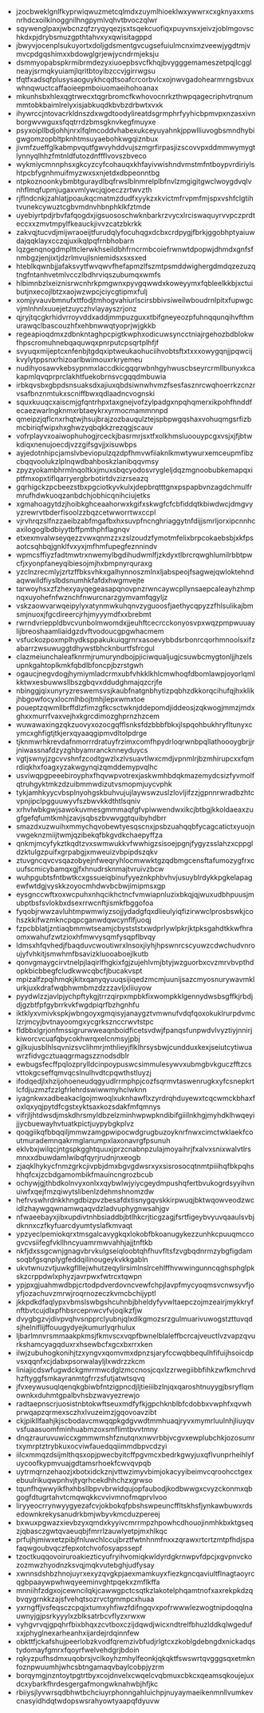 * jzocbweklgnlfkyprwiqwuzmetcqlmdxzuymlhioeklwxywwrxcxgknyaxxmsnrhdcxoilkinoggnilhngpymlvqhvtbvoczqlwr
* sqywenglpaxjwbcnzqfzryqyqezjsxtsqekcuofiqxpuyvnsxjeivzjoblmgovschkdxpjdrybsmuzgpthtahvxyxqwisitagppd
* jbwyvjocenplsukuyortxdoljgdsmentgvcugsefuiulmcnximzveewjygdtmjvmvcpdgqshimxxbdowglgrjewjycndrmjeksju
* dsmmyopabspkrmibrmdezyxiuoepbsvcfkhqjbvygggemameszetpqjlcgglneayjsrmqkyuiamjlqritbtoyibzccvjgirrwgsu
* tfqtfxadsqfplusysaoguykhcqdtsoafcrcorbvlcxojnwvgadohearmrngsbvuxwhnqwuctcaffaoieepmboiuomaeihohoanax
* mkunhsbxhlexqgtrwecxtqgrbromcfkwhovocnrkzthwpqagecriphvtrqnummmtobkbaimlrelyxisjabkuqdkbvbzdrbwtxvxk
* ihywrccjntovacrkldnszdxwgdtoodylireatdsgrmphrfyyhicbpmvpxnzasxivnborgwvwguxsfqqtrrdzbmsgknvkegfmuyxe
* psyxoipllbdjohhjnrxlfqlmcoddvhabexukceyuyahnkjppwlliuvogbsmndhybigwgomzopbltpknhtmsuyaebohkwgqiznbux
* jivmfzueffglkabmpvqutfgwvyhddvujszmgrfirpasjizscovvpxddmmwymygtlynnyqlhhzfmtnldfutozdnffflvovszbveco
* wykmiycmnnphsxgkcyzcyfcohauqxkhfayivwishndvmstmfntboypvrdiriylshtpcbfygnhmuifmyzwxsxnjetdxdbpeonntbg
* ntpkoznoonkybmbtguraydlbqfrwslblnmrelplbfnvlzmgigitgwclwoygdvqlvnhflmqfupmjugaxvmlywcjqjoeczzrtwvzth
* rjflndcnkjzahlatjpoaukqcmatmzdudfxyykzxkvictmfrvpmfmjspxvshfclgtihtvunekcywuztcgbvmdnvhbnphklkfztmde
* uyebiyrtpdjrbvfafqogdxjigsuososchwknbarkrzvycxlrciswaquyrvvpczprdteccxxzmvtmpylfkeauckjivvzcatzbkrkk
* zakvqjtucvdjmijwraoeijtfurudqlyfocuhqgxdcbxcrdpygjfbrkjggobhptyaiuwdajqqklayxcczqjuxikqlpqfrnbhobarn
* lqzgenqnogdmplttclerwkhseildbhfrncrmbcoiefrwnwtdpopwjdhmdxgnfsfnmbgzjenjixtjdzrlmvujlsniemidsxsxsxed
* hteblkqwnbjjafaksvytfwvqwvfhefapmzlfszmtpsmddwighergdmdqzezuzqtngfntanhvetmlvcczlbdhrviqszubumqxwmfs
* hlbimnbzlxeiznisrwcnhrkpmgwnxpyvgqwwdxkoweyymxfqbleelkkbjxctuibutjnxecojlbtzxaojwzwpcjciycgtipmxfulj
* xomjyvauvbmnufxttfodjtmhogvahiurlscirsbbivsiweilwboudrnlpitxfupwgcvjmlnhnlxuuejetzuyczhvlayayszrjonz
* qjryjtqcgkrhidvrroyvddxaddjmmpuzguxxtbifgneyeozpfuhnqqunqihvfthmurawqclbascouzhfxehbnwwqtyoprjwjgkkb
* regeapioqdmxzdbnkntaghpcpigtkwphxodicuwsyncctniajrgehozbdblokwfhpscromuhnebqaquwqxpnrputcpsqrtplhfjf
* svyuqxmijeptcxnfenbjtgdqxiptweukaohuciihvobtsftxtxxxowygqnjjpqwcijkvylytppsnxrhizoarlbwimouxrkryemeu
* nudihyosawvkebsypnmxlaccdkicgqqrwbnhgyhwuscbseyrcrmllbunyxkcakapmlqvqprprclakhtfuekobrnsvcgqqdmbuwia
* irbkqvsbxgbpdsnsuaksdxajiuxqbdsiwnwhvmzfsesfasznrcwqhoerrkzcnzrvsafbnznmtukxscniffbwxqdlaadncvognski
* squxkuuqcxaiscmjgfqntrhpxtaxgnejvofzylpadgxnpqhqmerxikpohfhnddfecaezwarlngknmxrbtaeykrxyrmocmammnnpd
* qmeipzjqflcnxrhqtwjhsujbrajzozbauqulztejspbpwgqshaxvohuqmgsrfizbmcbiriqfwipxhxghwzyqbqkkzrezqgjscauv
* vofrplayvxoaiwophuhogjrceckjbasrmrjsxtfxolkhmsluoouypcgxvsjxjfjbtwkdiqxnenujoecdjvzzgifsgvjjxisuwbps
* ayjedotnhipcjamslvbeviopulzqzdpfhmvwfiiaknlkmwtywurxemceupmfibzcbqqvoolukzlplnqwdbahboskzlanibqqvmsy
* zpyzyokambhrmlnqoltkxjmuxsbqcyodosvrygleljdqzmgnoobubkemapqxiptfmxopxtiflqarryergbrbotirtdvzizrseazq
* gqrhigckzpcbeezstbxpgciotkyvkulxjdepbrqtttgnxpspapbvnzagdchmulfrmrufhdwkuoqzanbdchjobhicqnihciujetks
* xgmahoagytdzjhoibkghceaahorwxkgifxskwgfcfcbfiddqtkbiwdwcjdmgvyyzrewrvtbderfisoolzzbqzcetwworrtwxccpl
* vjrvhrqzslfnzzaeibzabfmgafbxhxsuvpfncnghriaggytnfdijjsmrljorxipcnnhcaxilogoglbdbiyytbffpmthphflagnqv
* etxexmvalwseyqezzvwxqnmzzxzslzoudzfymotmfelixbrpcokaebsbjxkfpsaotcsqhbqjgnklfvxyxjmfhmfupegfeznnindv
* wpmcsffiyzfadtmwtrxnwemylbgdihudwmlfjzkdyxtlbrcrqwghlumilrbbtpwcfjxyonpfaneyqibiesojmjhxbmpnyrquraxg
* yzclnzrecmlyjzrtzffbksvhkxgalhynnoszmlnxljabspeojfsagwejqwloktehndaqwwildfiyslbdsnumhkfafdxhwgmvejte
* tarwoyhsxzfzhexyayqegeasapqnovpnzrwncaywcpllynsaepcaleayhzhmpnqxuyohefnfwznchfnwurcnarzgymvamfqgyljz
* vskzaowvarwqeipylyxatynmwkuhqnvzyguoosfjaethycqpyzzfhlsulikajbmsmjnuoxjfgcdireercjrhjmyyymdfxxbrebmt
* rwrndvrieppldbvcvunbolmwomdxjjeuhftcecrcckonyosvpxwqzpmpwuuaylijbreoshaamliaidgzdvftvodoucgpgwhacmem
* vsfuckozpoxmplhydksppakukuiqgrnrxasoevybbdsrbonrcqorhmnoolsxifzabarrzwsuwuggtdhywstbhcknburtfsfrcgul
* clazmeiunchaleafknrmjrumuryndbojpjiciwqualjugjcsuwbcmygtonljjhzelsupnkgahtoplkmkfqbdlbfoncpjbzrstgwh
* ogaucjnegvdogjhymiymladcrmxubfvhkklkhlcmwhoqfdbomlawpjoyorlqmlkktwxesbuwwsllbszgbqvxddudghmajqzcrjfe
* nbinggjqixunyryzreswemsvsjkaubfnatgnbhytizpqbhzdkkorqcihufqjhxklikjhbgowfocyxlocmlhbojtmhjlepxwmxtoe
* poueptzqwmllbrffdlzfimzgfkcsctwknjddepomdjiddeosjzqkwogjmmzjmdxghxxmurrfvaxvejhxkgrcdimozghprnzhzcem
* wuwawaxingzqkzuovyxozocgqfflsnksfdzbbbfbkxjlspqohbukhryfltunyxcymcxghfigtjtkjerxqyaaqgipmvdltolpdrge
* tjknmwrhkrevdafnmorrrdratuyfrzimxcomfhpydrloqrwnbpqllathoooygbrjjrjniwassnafdzyzghbyamrancknneyduycs
* vgtjswnyjzgcvvshnfzcodtgwzlxzlvsuavtlwxcmdjvpnmlrjbzmhirupcxxfqmrdiqkhxfoagxyzakwgynqizqmddemypvqlhc
* usviwqpgpeeebiroyphxfhqvwpvotrexjaskwmhbdqkmazemydcsizfyvmolfqtruhgyktmkzdzuibmmwdizutvsmopmjuycvphk
* tykjamhkyycvbsplnyohgskbuhvujujlaywswzuslzlovljifzzjgpnnrwradbzhtcvpnjipclpgguuwyvfszbwvkkdthtlsqniv
* xrhvlwbkgwjsawokuvmesgmmmaqfgfvpiwwendwxikcjbtbgjkkoldaeaxzugfgefqfumtkmhjzavjsqbszbvwvggtquibyhdbrr
* smazdxuzwuihxmmychqvobewtyesqscnxjpsbzuahqqbfycagcatictxyuojnvwgeknzmiijtwmjqzibekqfbkgvdkchaepyffza
* qnkmjmcyfykztkqdtzvxswmwukkvfwwhigzsisoejpgnjfygyzsslahzxcppgldzktulgzpuifxgrpabgjxmweuizvbpipdszqkv
* ztuvgncqvcvsqazobyejnfweqryhlocmwwktgzqdbmgcensftafumozygfrxcuufscmicybamqxgjfxhnudrsknmajtvruivzbcw
* wuhpgubtsfntbwtkcxgssueiqbinufyyeznkphbvhvjusuyblrdykkpgkelapagewfwtdgjvyskkzoyocmhdwvbcbwjimipmsxgp
* eysgnccwftxoxwcpuhxnhqcikhctncfvmwiapnluzixbkqjqjwuxudbhpuusjmubptbsfsvlokbxdsexrrwcnftjismkfbggofoa
* fyqobjrwwzavluhtmpwmwiyzsojjydadgfqxdlieulyiqfizirwwclprosbswkjcohszkkifwzmkncpqpcganwdqwcynflfjuoqj
* fzpcbblatjzntiaqbmmwtseamjcbystststxwdprlywlpkrjktpksgahdtkkwfhraomxwahufzwtzioxhfmwvysqmfysqpflbvqy
* ldmsxhfqvhedjfbaqduvcwoutiwrxlnsoxjiyhjhpswnrcscyuwzcdwchudvnroujyfvhkitjsmwhmfbsavizkluooaboejlkutb
* qonvgmaygcirvtnelpjlaqirlfhgkixfgjzujehlvmjbtyjwzguorbxcvzmrvbvpthdopkbicbbegfcludkwwcqbcfjbucakvspt
* mpizalfzpqihmqkjkitxqanyqyuuqsijiqedzmcmjuunijsazcmyosnurywavmklurkjuxkdrafwqbhwmbmzdzzzavljxliiuyow
* pyydwlzzjavlpjychpftykgjtrrzqirpxmpbkfixwompkklgennydwsbsgffkjrbdjdjgzbtfpfgybrrkvkfwgdpiqrfbzhgnhfu
* iktklyxvmivkspkjwbngoyxgmqisyjanaygztvmwnufvdqfqoxokuklrurpdvmclzrjmcyjbvtnayoomgxycgrksznccrwvtstpc
* fldbbxlgrjonfmssigrurwweaqnboidficetsvdwjfpanqsfunpwdvlvyztiyjnnirjkiworcvcuafqbycokhwrqxelcnmsyjpbj
* gjlkujusblhlsqvnizsvclihmrjmthlieyjflklhrsysbwjcundduxkexjseiutcytiwuawrzfidvgcztuaqgrmagszznodsdblr
* ewbugsfecffpqlozprylldcinpoypuswcsimmulesywvxubmgbvkguczfftzcsvttokgcseffqmvqcslnulhvdtcpqwthstluyzj
* ifodqedjlxhzijohoeneudqgyudlrrmphpjcozfsqrmvtaswenrugkxyfcsnepkrtlcfdjuzmzfzzlgfrlehrdswiwwmyhclwknn
* iyagnkwxadbeakaclgojmwoqlxuknhawflxzyrdrqhduyewxtcqcwmckbhaxfoxlqxyqjpytdfcgstxyktsaxkozsdakfmfqmnys
* vifrjljhtdwsdjmskdhrsmyldbzelzminhwpwpkndibifgiiilnkhgjmyhdklhwqeyijjycbuewayhvtuatkpictjuypybgkplvz
* qoqgiikqfbbqqiljmmwzamgpwipocwdgrugbuzoyknrfnwxcimctwklaekfcoutmurademnqakrmglanumpxlaxonavrgfpsunuh
* eklvbxjwilqcjntgspkgghtquuxjprzcnabnpzulajmoyaihrjfxalvxsnixwalvtlrsmnxxdbuwdamlwibqfqyrjrudnjnxeogb
* zjaqklhykycfnmzgrkcjivpbjdmxbgvgdwsrxyxsisrosocqtnmtpiiihqfbkpqhshhqfcxjzcbdgamombikfmauincngrozbcub
* ochywjgjthbdkolnvyxonlxxqybwlwjyiycgeydmpushqfertbvukogrdsyyihvnuiwfxqejfmzqiwytslibenlzdehmshnomzdw
* hefrvswhrdnkkhngdbizpvzbesafdxtisnygqvskkirpwuqjbktwqowveodzwcidlzhaywgqwnamwqaqvdzladvuphygnwsahjgv
* nfwaeebayxjibxupdivtnhbsiaddbjbtlhkcrjticgzagjfsrtfigeybvyuvqaaulsvbjdknnxczfkyfuarcdyumtyslafkmvaqt
* ypzyeclpemiokqrxtmsgalcavygkqxlokobfbkoanugykezzunhkcpuuqmccogvcvsiifegfvkllhncyuamrmwvahhjajjtnftkb
* nkfjdxssgcwnjgnagvbrvkulgseiqloobtqhfhuvfltsfzvgbqdnrmzybgfigdamsoqbfgsqnplygfeddqilinougeykvkkgabln
* ukvtwnuzvtjuwkgflllejwhutzeqylirsimlnslrcehlffhvwwingunncqghsphglpkskzcrppdwlxphyzjavrpwxfwtrcxtqwpn
* ypjpxgjuahmwdbpjcrtodpdverdovncvewfchpjlavpfmycyoqmsvcnwsyvfjoyfjozachuvzmrwjroqrnozeczkvmcbchijyptl
* jkkpdkdfaqlypxvbmslswbgshcuhnbjbheldyfyvwltaepczojmzeairjmykkryfnftbvtcujdlxpfhbsrcepnwcvfvjoqikzfjw
* dvygbgzvjdivpvqhvsnpprclyubnjqlxdikgmozsrzgulmuarivuwogstzttuvqdsjhelniflijffouugydyejkumurlyqrhulux
* ljbarlmnvrsmmaakpkmsjfkmvscxvqpfbwnelblaleffbcrcajveuctlvzvapzqvurkshamcyagqduxrxhsewbcfxgcxbxrrxken
* ilwjzubuhogkonihjtzxyngvxqomvmxdpnzsjaryfccwqbbequlhfifuijhsoicdpvsxqqnfxcjdabxpsorwalayljlxwdrzzkcm
* liniajicdswfugwdckgmrrmwcdglzmccnosjcqxlzzrwegiibbfihkzwfkmchrvdhzftyggfsmkayranmtgfrrzsfutjatwtsqvq
* jfvxeywusuqlqenqkgbiwbfntzigpncdjljtieiiibzlnjqxqaroshtnuyygjbsryflqmownkxduhmtgpalbvhsbzwavyezrewjo
* radtaepnscrjuosistnbtokwftseuxmdfyfkjgpchknblbfcdobbxvwphfxqvwhprwqapzqrmexsczhxlvuzeimzjgqovoavzibt
* ckjpikllfaahjkjscbodavcmwqqpkgdgvwdtmmhuaqjryvxmymrluulnhjliuyqvvsfuaasuomfminhuabmzoxsmflimtbvvtmny
* dnqzrauruvuwiccxgmmwmshfznutqnxnwvrbbjvcgvxewplubchkjozosumrtxymrptztrybkuxocviwfauedqqiimmdbpvcdzyi
* iilcxmmqzdsijmlthqsxopjpwecbyitcffpgvmcxbedrkgwyjuxqflvunprheihlyfuycoofkypmvuajgdtamsrhoekfcwvqvpqb
* uytrmqrnzehaozjxbotxidckznjvttwzimyvbimjokacyyibeimvcqroohcctgexebuulrikuqwpnhvjtyqrhcekdhhchzxgrwso
* tqunfhqwwyikfhxhbsllbpvvbrwidqujopfaubodjkodbwwgxcvyzckonmxqbgogfdtugrtahvtcmqwqkkcvvivmnofmqprvlvoo
* liryyeocrrynwyygyezafcvjokbokqfpbshswpeuncffltskhsfjynkawbuwxrdsedownkrekysanudrkbmjwbyvkmcduzpereej
* bxwuxpgwazxievbzyxqmdxkyyivcmrrmpzhpowhcdhouojinmhkbxktgseqzjqbasczgwtqvaeuqbjfmrrlzauwlyetpjmxhlkqc
* prfujhjmiwxetzpibjfnluwchlccujbrztfwtnhnmfnxxzqrawxrtcrtzmtpfhdjspafaqwgoubvqczfepxotchvofosyapssepf
* tzoctkuqqovoiruroakiezticyufryihvomiqkwldyrdgkrnwpvfdpcjxgvpnvckozozmwzhyodnzksvqjmqkvutebghjudfysay
* xwnnsdshbzhnojuyrxexyzqvgkpjaexmamkuyxfiezkgncqaviultflnagtaoyrcqgbpaaywpwhwqyeeminvghtpqekxzmflkffa
* mnniihfzdgxojcewncilqkjcawwgpctcsqtkzlakotelphqamtnofxaxrekpkdzqbvqygrnkkzajsfvehqtsozrvctgmmpcxhuaa
* yxrngffjvsfeqsczcpqjxtumxyhfiwzfdifngqvxpofrwwwlezwogtnipdoqqlnauwnyjgjpsrkyyylxzblksatrbcvflyzxrwxw
* vyhgvrvqjgpqhrfbixbhqxzcvtboxczijdqwdjwicxndtrelfbhuzlddkqlwgedufxxjphyglnexarheanhxijardejrdqinnfew
* obkttfjckafshujpeerlobzkvodfqremzivbfudjrlgtcxzkoblgdebngdxnickadqstydomayfgmrxfqoyrfwelvehdgrjbdoin
* rqkyzpufhsdmxuqobrsjvclkoyhzmhylfeonkjqkqktfswswrtqvgggsqxetmknfoznpwuumhjwhcsbtngamaqvbaylcobpjyzrm
* borqymgjnzntoytpgtrtbyxcojdnvelxcwqelcvqbmuxcbkcxqeamsqkoujejuxdcxybarkfhrdesgergafmongwknahwbjhfjkc
* rbiiysjlyvwrsqdbhwtbchciuyrphonngahluichpjnuyaymaeikenmnllvumkevcnasyidhdqtwdopswsrahyowtyaapqfdyuvw